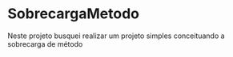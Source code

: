 # SobrecargaMetodo
Neste projeto busquei realizar um projeto simples conceituando a sobrecarga de método
